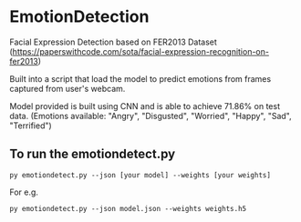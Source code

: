 # EmotionDetection

Facial Expression Detection based on FER2013 Dataset (https://paperswithcode.com/sota/facial-expression-recognition-on-fer2013)

Built into a script that load the model to predict emotions from frames captured from user's webcam.

Model provided is built using CNN and is able to achieve 71.86% on test data. (Emotions available: "Angry", "Disgusted", "Worried", "Happy", "Sad", "Terrified")


<h2> To run the emotiondetect.py </h2>

```
py emotiondetect.py --json [your model] --weights [your weights] 
```
For e.g. 
```
py emotiondetect.py --json model.json --weights weights.h5
```
